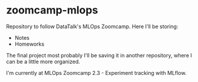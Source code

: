 # zoomcamp-mlops

Repository to follow DataTalk's MLOps Zoomcamp. Here I'll be storing:
- Notes
- Homeworks

The final project most probably I'll be saving it in another repository, where I can be a little more organized.

I'm currently at MLOps Zoomcamp 2.3 - Experiment tracking with MLflow.
